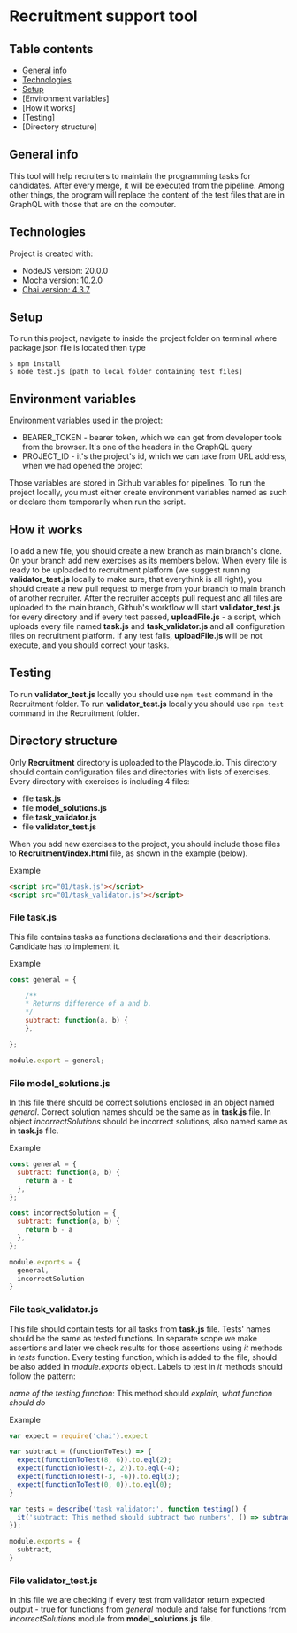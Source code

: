 # Recruitment support tool
## Table contents
* [General info](#general-info)
* [Technologies](#technologies)
* [Setup](#setup)
* [Environment variables]
* [How it works]
* [Testing]
* [Directory structure]

## General info
This tool will help recruiters to maintain the programming tasks for candidates. After every merge, it will be executed from the pipeline. Among other things, the program will replace the content of the test files that are in GraphQL with those that are on the computer.


## Technologies
Project is created with:
* NodeJS version: 20.0.0
* [Mocha version: 10.2.0](https://mochajs.org/)
* [Chai version: 4.3.7](https://www.chaijs.com/)


## Setup
To run this project, navigate to inside the project folder on terminal where package.json file is located then type
```
$ npm install
$ node test.js [path to local folder containing test files]
```

## Environment variables 

Environment variables used in the project:
- BEARER_TOKEN - bearer token, which we can get from developer tools from the browser. It's one of the headers in the GraphQL query
- PROJECT_ID - it's the project's id, which we can take from URL address, when we had opened the project

Those variables are stored in Github variables for pipelines. 
To run the project locally, you must either create environment variables named as such or declare them temporarily when run the script.

## How it works  

To add a new file, you should create a new branch as main branch's clone. On your branch add new exercises as its members below. When every file is ready to be uploaded to recruitment platform (we suggest running **validator_test.js** locally to make sure, that everythink is all right), you should create a new pull request to merge from your branch to main branch of another recruiter. After the recruiter accepts pull request and all files are uploaded to the main branch, Github's workflow will start **validator_test.js** for every directory and if every test passed, **uploadFile.js** - a script, which uploads every file named **task.js** and **task_validator.js** and all configuration files on recruitment platform. If any test fails, 
**uploadFile.js** will be not execute, and you should correct your tasks.

## Testing
To run **validator_test.js** locally you should use ```npm test``` command in the Recruitment folder.
To run **validator_test.js** locally you should use ```npm test``` command in the Recruitment folder.

## Directory structure

Only **Recruitment** directory is uploaded to the Playcode.io. This directory should contain configuration files and directories with lists of exercises. Every directory with exercises is including 4 files:
- file **task.js** 
- file **model_solutions.js**
- file **task_validator.js**
- file **validator_test.js**
>
When you add new exercises to the project, you should include those files to **Recruitment/index.html** file, as shown in the example (below).
>
Example
```html
<script src="01/task.js"></script>
<script src="01/task_validator.js"></script>
```

### File **task.js**

This file contains tasks as functions declarations and their descriptions. Candidate has to implement it.
>
Example
```javascript
const general = {

    /**
    * Returns difference of a and b.
    */
    subtract: function(a, b) {
    },

};

module.export = general;
```
### File **model_solutions.js**

In this file there should be correct solutions enclosed in an object named *general*. Correct solution names should be the same as in **task.js** file. In object *incorrectSolutions* should be incorrect solutions, also named same as in **task.js** file.
>
Example
```javascript 
const general = {
  subtract: function(a, b) {
    return a - b
  },
};

const incorrectSolution = {
  subtract: function(a, b) {
    return b - a
  },
};

module.exports = {
  general,
  incorrectSolution
}
```
### File **task_validator.js**

This file should contain tests for all tasks from **task.js** file. Tests' names should be the same as tested functions. In separate scope we make assertions and later we check results for those assertions using *it* methods in *tests* function. Every testing function, which is added to the file, should be also added in *module.exports* object. Labels to test in *it* methods should follow the pattern: 
>
*name of the testing function*: This method should *explain, what function should do*
>
Example
```javascript 
var expect = require('chai').expect

var subtract = (functionToTest) => {
  expect(functionToTest(8, 6)).to.eql(2);
  expect(functionToTest(-2, 2)).to.eql(-4);
  expect(functionToTest(-3, -6)).to.eql(3);
  expect(functionToTest(0, 0)).to.eql(0);
}

var tests = describe('task validator:', function testing() {
  it('subtract: This method should subtract two numbers', () => subtract(general.subtract));
});

module.exports = {
  subtract,
}
```
### File **validator_test.js**

In this file we are checking if every test from validator return expected output - true for functions from *general* module and false for functions from *incorrectSolutions* module from **model_solutions.js** file.

